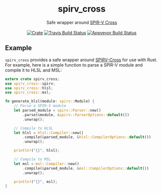 <h1 align="center">
  spirv_cross
</h1>
<div align="center">
  Safe wrapper around <a href="https://github.com/KhronosGroup/SPIRV-Cross">SPIR-V Cross</a>
</div>
<br />
<div align="center">
  <a href="https://crates.io/crates/spirv_cross"><img src="http://img.shields.io/crates/v/spirv_cross.svg?label=spirv_cross" alt="Crate"></a> <a href="https://travis-ci.org/grovesNL/spirv_cross"><img src="https://travis-ci.org/grovesNL/spirv_cross.svg?branch=master" alt="Travis Build Status" /></a> <a href="https://ci.appveyor.com/project/grovesNL/spirv-cross/branch/master"><img src="https://ci.appveyor.com/api/projects/status/ja22j0ueje51sd76/branch/master?svg=true" alt="Appveyor Build Status" /></a>
</div>

## Example

`spirv_cross` provides a safe wrapper around [SPIRV-Cross](https://github.com/KhronosGroup/SPIRV-Cross) for use with Rust. For example, here is a simple function to parse a SPIR-V module and compile it to HLSL and MSL:

```rust
extern crate spirv_cross;
use spirv_cross::spirv;
use spirv_cross::hlsl;
use spirv_cross::msl;

fn generate_hlsl(module: spirv::Module) {
    // Parse a SPIR-V module
    let parsed_module = spirv::Parser::new()
        .parse(&module, &spirv::ParserOptions::default())
        .unwrap();

    // Compile to HLSL
    let hlsl = hlsl::Compiler::new()
        .compile(&parsed_module, &hlsl::CompilerOptions::default())
        .unwrap();

    println!("{}", hlsl);

    // Compile to MSL
    let msl = msl::Compiler::new()
        .compile(&parsed_module, &msl::CompilerOptions::default())
        .unwrap();

    println!("{}", msl);
}
```
